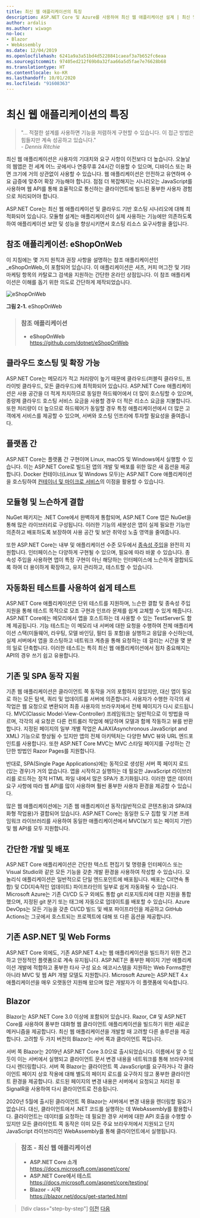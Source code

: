 ```yaml
---
title: 최신 웹 애플리케이션의 특징
description: ASP.NET Core 및 Azure를 사용하여 최신 웹 애플리케이션 설계 | 최신 웹 애플리케이션의 특징
author: ardalis
ms.author: wiwagn
no-loc:
- Blazor
- WebAssembly
ms.date: 12/04/2019
ms.openlocfilehash: 6241a9a3a51bd4d5228841caeaf3a7b652fc6eaa
ms.sourcegitcommit: 97405ed212f69b0a32faa66a5d5fae7e76628b68
ms.translationtype: HT
ms.contentlocale: ko-KR
ms.lasthandoff: 10/01/2020
ms.locfileid: "91608363"
---
```

# <a name="characteristics-of-modern-web-applications"></a>최신 웹 애플리케이션의 특징

> "… 적절한 설계를 사용하면 기능을 저렴하게 구현할 수 있습니다. 이 접근 방법은 힘들지만 계속 성공하고 있습니다."  
> _\- Dennis Ritchie_

최신 웹 애플리케이션은 사용자의 기대치와 요구 사항이 이전보다 더 높습니다. 오늘날의 웹앱은 전 세계 어느 곳에서나 연중무휴 24시간 이용할 수 있으며, 디바이스 또는 화면 크기에 거의 상관없이 사용할 수 있습니다. 웹 애플리케이션은 안전하고 유연하며 수요 급증에 맞추어 확장 가능해야 합니다. 점점 더 복잡해지는 시나리오는 JavaScript를 사용하며 웹 API를 통해 효율적으로 통신하는 클라이언트에 빌드된 풍부한 사용자 경험으로 처리되어야 합니다.

ASP.NET Core는 최신 웹 애플리케이션 및 클라우드 기반 호스팅 시나리오에 대해 최적화되어 있습니다. 모듈형 설계는 애플리케이션이 실제 사용하는 기능에만 의존하도록 하여 애플리케이션 보안 및 성능을 향상시키면서 호스팅 리소스 요구사항을 줄입니다.

## <a name="reference-application-eshoponweb"></a>참조 애플리케이션: eShopOnWeb

이 지침에는 몇 가지 원칙과 권장 사항을 설명하는 참조 애플리케이션인 _eShopOnWeb_이 포함되어 있습니다. 이 애플리케이션은 셔츠, 커피 머그잔 및 기타 마케팅 항목의 카탈로그 검색을 지원하는 간단한 온라인 상점입니다. 이 참조 애플리케이션은 이해를 돕기 위한 의도로 간단하게 제작되었습니다.

![eShopOnWeb](./media/image2-1.png)

**그림 2-1.** eShopOnWeb

> ### <a name="reference-application"></a>참조 애플리케이션
>
> - **eShopOnWeb**  
>   <https://github.com/dotnet/eShopOnWeb>

## <a name="cloud-hosted-and-scalable"></a>클라우드 호스팅 및 확장 가능

ASP.NET Core는 메모리가 적고 처리량이 높기 때문에 클라우드(퍼블릭 클라우드, 프라이빗 클라우드, 모든 클라우드)에 최적화되어 있습니다. ASP.NET Core 애플리케이션은 사용 공간을 더 적게 차지하므로 동일한 하드웨어에서 더 많이 호스팅할 수 있으며, 종량제 클라우드 호스팅 서비스 요금을 사용할 경우 더 적은 리소스 요금을 지불합니다. 또한 처리량이 더 높으므로 하드웨어가 동일할 경우 특정 애플리케이션에서 더 많은 고객에게 서비스를 제공할 수 있으며, 서버와 호스팅 인프라에 투자할 필요성을 줄여줍니다.

## <a name="cross-platform"></a>플랫폼 간

ASP.NET Core는 플랫폼 간 구현이며 Linux, macOS 및 Windows에서 실행할 수 있습니다. 이는 ASP.NET Core로 빌드된 앱의 개발 및 배포를 위한 많은 새 옵션을 제공합니다. Docker 컨테이너(Linux 및 Windows 모두)는 ASP.NET Core 애플리케이션을 호스팅하여 [컨테이너 및 마이크로 서비스](../microservices/index.md)의 이점을 활용할 수 있습니다.

## <a name="modular-and-loosely-coupled"></a>모듈형 및 느슨하게 결합

NuGet 패키지는 .NET Core에서 완벽하게 통합되며, ASP.NET Core 앱은 NuGet을 통해 많은 라이브러리로 구성됩니다. 이러한 기능의 세분성은 앱이 실제 필요한 기능만 의존하고 배포하도록 보장하여 사용 공간 및 보안 취약성 노출 영역을 줄여줍니다.

또한 ASP.NET Core는 내부 및 애플리케이션 수준 모두에서 [종속성 주입](https://deviq.com/dependency-injection/)을 완전히 지원합니다. 인터페이스는 다양하게 구현될 수 있으며, 필요에 따라 바꿀 수 있습니다. 종속성 주입을 사용하면 앱이 특정 구현이 아닌 해당하는 인터페이스에 느슨하게 결합되도록 하여 더 용이하게 확장하고, 유지 관리하고, 테스트할 수 있습니다.

## <a name="easily-tested-with-automated-tests"></a>자동화된 테스트를 사용하여 쉽게 테스트

ASP.NET Core 애플리케이션은 단위 테스트를 지원하며, 느슨한 결합 및 종속성 주입 지원을 통해 테스트 목적으로 모조 구현과 인프라 문제를 쉽게 교체할 수 있게 해줍니다. ASP.NET Core에는 메모리에서 앱을 호스트하는 데 사용할 수 있는 TestServer도 함께 제공됩니다. 기능 테스트는 이 메모리 내 서버에 대한 요청을 수행하여 전체 애플리케이션 스택(미들웨어, 라우팅, 모델 바인딩, 필터 등 포함)을 실행하고 응답을 수신하는데, 실제 서버에서 앱을 호스팅하고 네트워크 계층을 통해 요청하는 데 걸리는 시간을 몇 분의 일로 단축합니다. 이러한 테스트는 특히 최신 웹 애플리케이션에서 점차 중요해지는 API의 경우 쓰기 쉽고 유용합니다.

## <a name="traditional-and-spa-behaviors-supported"></a>기존 및 SPA 동작 지원

기존 웹 애플리케이션은 클라이언트 쪽 동작을 거의 포함하지 않았지만, 대신 앱이 필요로 하는 모든 탐색, 쿼리 및 업데이트를 서버에 의존합니다. 사용자가 수행한 각각의 새 작업은 웹 요청으로 변환되어 최종 사용자의 브라우저에서 전체 페이지가 다시 로드됩니다. MVC(Classic Model-View-Controller) 프레임워크는 일반적으로 이 방법을 따르며, 각각의 새 요청은 다른 컨트롤러 작업에 해당하며 모델과 함께 작동하고 뷰를 반환합니다. 지정된 페이지의 일부 개별 작업은 AJAX(Asynchronous JavaScript and XML) 기능으로 향상될 수 있지만 앱의 전체 아키텍처는 다양한 MVC 뷰와 URL 엔드포인트를 사용합니다. 또한 ASP.NET Core MVC는 MVC 스타일 페이지를 구성하는 간단한 방법인 Razor Pages를 지원합니다.

반대로, SPA(Single Page Applications)에는 동적으로 생성된 서버 쪽 페이지 로드(있는 경우)가 거의 없습니다. 앱을 시작하고 실행하는 데 필요한 JavaScript 라이브러리를 로드하는 정적 HTML 파일 내에서 많은 SPA가 초기화됩니다. 이러한 앱은 데이터 요구 사항에 따라 웹 API를 많이 사용하며 훨씬 풍부한 사용자 환경을 제공할 수 있습니다.

많은 웹 애플리케이션에는 기존 웹 애플리케이션 동작(일반적으로 콘텐츠용)과 SPA(대화형 작업용)가 결합되어 있습니다. ASP.NET Core는 동일한 도구 집합 및 기본 프레임워크 라이브러리를 사용하여 동일한 애플리케이션에서 MVC(보기 또는 페이지 기반) 및 웹 API를 모두 지원합니다.

## <a name="simple-development-and-deployment"></a>간단한 개발 및 배포

ASP.NET Core 애플리케이션은 간단한 텍스트 편집기 및 명령줄 인터페이스 또는 Visual Studio와 같은 모든 기능을 갖춘 개발 환경을 사용하여 작성할 수 있습니다. 모놀리식 애플리케이션은 일반적으로 단일 엔드포인트에 배포됩니다. 배포는 CI(연속 통합) 및 CD(지속적인 업데이트) 파이프라인의 일부로 쉽게 자동화될 수 있습니다. Microsoft Azure는 기존 CI/CD 도구 외에도 통합 git 리포지토리에 대한 지원을 통합했으며, 지정된 git 분기 또는 태그에 자동으로 업데이트를 배포할 수 있습니다. Azure DevOps는 모든 기능을 갖춘 CI/CD 빌드 및 배포 파이프라인을 제공하고 GitHub Actions는 그곳에서 호스트되는 프로젝트에 대해 또 다른 옵션을 제공합니다.

## <a name="traditional-aspnet-and-web-forms"></a>기존 ASP.NET 및 Web Forms

ASP.NET Core 외에도, 기존 ASP.NET 4.x는 웹 애플리케이션을 빌드하기 위한 견고하고 안정적인 플랫폼으로 계속 유지됩니다. ASP.NET은 풍부한 페이지 기반 애플리케이션 개발에 적합하고 풍부한 타사 구성 요소 에코시스템을 지원하는 Web Forms뿐만 아니라 MVC 및 웹 API 개발 모델도 지원합니다. Microsoft Azure는 ASP.NET 4.x 애플리케이션을 매우 오랫동안 지원해 왔으며 많은 개발자가 이 플랫폼에 익숙합니다.

## Blazor

Blazor는 ASP.NET Core 3.0 이상에 포함되어 있습니다. Razor, C# 및 ASP.NET Core를 사용하여 풍부한 대화형 웹 클라이언트 애플리케이션을 빌드하기 위한 새로운 메커니즘을 제공합니다. 최신 웹 애플리케이션을 개발할 때 고려할 다른 솔루션을 제공합니다. 고려할 두 가지 버전의 Blazor는 서버 쪽과 클라이언트 쪽입니다.

서버 쪽 Blazor는 2019년 ASP.NET Core 3.0으로 출시되었습니다. 이름에서 알 수 있듯이 이는 서버에서 실행되고 클라이언트 문서 변경 내용을 네트워크를 통해 브라우저에 다시 렌더링합니다. 서버 쪽 Blazor는 클라이언트 쪽 JavaScript를 요구하거나 각 클라이언트 페이지 상호 작용에 대해 별도의 페이지 로드를 요구하지 않고 풍부한 클라이언트 환경을 제공합니다. 로드된 페이지의 변경 내용은 서버에서 요청되고 처리된 후 SignalR을 사용하여 다시 클라이언트로 전송됩니다.

2020년 5월에 출시된 클라이언트 쪽 Blazor는 서버에서 변경 내용을 렌더링할 필요가 없습니다. 대신, 클라이언트에서 .NET 코드를 실행하는 데 WebAssembly를 활용합니다. 클라이언트는 데이터를 요청하는 데 필요한 경우 서버에 대한 API 호출을 수행할 수 있지만 모든 클라이언트 쪽 동작은 이미 모든 주요 브라우저에서 지원되고 단지 JavaScript 라이브러리인 WebAssembly를 통해 클라이언트에서 실행됩니다.

> ### <a name="references--modern-web-applications"></a>참조 - 최신 웹 애플리케이션
>
> - **ASP.NET Core 소개**  
>   <https://docs.microsoft.com/aspnet/core/>
> - **ASP.NET Core에서 테스트**  
>   <https://docs.microsoft.com/aspnet/core/testing/>
> - **Blazor - 시작**  
>   <https://blazor.net/docs/get-started.html>

>[!div class="step-by-step"]
>[이전](index.md)
>[다음](choose-between-traditional-web-and-single-page-apps.md)
